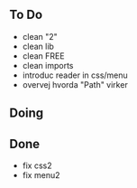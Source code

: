 ## To Do

- clean "2"
- clean lib
- clean FREE
- clean imports
- introduc reader in css/menu
- overvej hvorda "Path" virker

## Doing


## Done

- fix css2
- fix menu2
